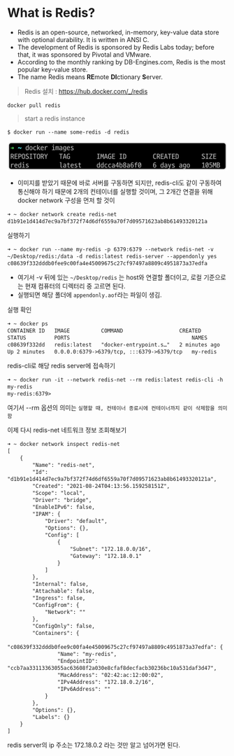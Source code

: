# What is Redis?
- Redis is an open-source, networked, in-memory, key-value data store with optional durability. It is written in ANSI C. 
- The development of Redis is sponsored by Redis Labs today; before that, it was sponsored by Pivotal and VMware. 
- According to the monthly ranking by DB-Engines.com, Redis is the most popular key-value store. 
- The name Redis means **RE**mote **DI**ctionary **S**erver.


> Redis 설치 : https://hub.docker.com/_/redis
```
docker pull redis
```

> start a redis instance
```
$ docker run --name some-redis -d redis
```

![img.png](image/docker-image.png)

- 이미지를 받았기 때문에 바로 서버를 구동하면 되지만, redis-cli도 같이 구동하여 통신해야 하기 때문에 2개의 컨테이너를 실행할 것이며, 그 2개간 연결을 위해 docker network 구성을 먼저 할 것이

```
➜ ~ docker network create redis-net
d1b91e1d414d7ec9a7bf372f74d6df6559a70f7d09571623ab8b61493320121a
```

실행하기
```
➜ ~ docker run --name my-redis -p 6379:6379 --network redis-net -v ~/Desktop/redis:/data -d redis:latest redis-server --appendonly yes
c08639f332dddb0fee9c00fa4e45009675c27cf97497a8809c4951873a37edfa
```

- 여기서 -v 뒤에 있는 `~/Desktop/redis` 는 host와 연결할 폴더이고, 로컬 기준으로는 현재 컴퓨터의 디렉터리 중 고르면 된다.
- 실행되면 해당 폴더에 `appendonly.aof`라는 파일이 생김.


실행 확인
```
➜ ~ docker ps
CONTAINER ID   IMAGE          COMMAND                  CREATED         STATUS         PORTS                                       NAMES
c08639f332dd   redis:latest   "docker-entrypoint.s…"   2 minutes ago   Up 2 minutes   0.0.0.0:6379->6379/tcp, :::6379->6379/tcp   my-redis
```

redis-cli로 해당 redis server에 접속하기
```
➜ ~ docker run -it --network redis-net --rm redis:latest redis-cli -h my-redis
my-redis:6379>
```

여기서 --rm 옵션의 의미는 `실행할 때, 컨테이너 종료시에 컨테이너까지 같이 삭제함을 의미함` 

이제 다시 redis-net 네트워크 정보 조회해보기
```
➜ ~ docker network inspect redis-net
[
    {
        "Name": "redis-net",
        "Id": "d1b91e1d414d7ec9a7bf372f74d6df6559a70f7d09571623ab8b61493320121a",
        "Created": "2021-08-24T04:13:56.159258151Z",
        "Scope": "local",
        "Driver": "bridge",
        "EnableIPv6": false,
        "IPAM": {
            "Driver": "default",
            "Options": {},
            "Config": [
                {
                    "Subnet": "172.18.0.0/16",
                    "Gateway": "172.18.0.1"
                }
            ]
        },
        "Internal": false,
        "Attachable": false,
        "Ingress": false,
        "ConfigFrom": {
            "Network": ""
        },
        "ConfigOnly": false,
        "Containers": {
            "c08639f332dddb0fee9c00fa4e45009675c27cf97497a8809c4951873a37edfa": {
                "Name": "my-redis",
                "EndpointID": "ccb7aa33113363055ac63608f2a030e8cfaf8decfacb30236bc10a531daf3d47",
                "MacAddress": "02:42:ac:12:00:02",
                "IPv4Address": "172.18.0.2/16",
                "IPv6Address": ""
            }
        },
        "Options": {},
        "Labels": {}
    }
]
```
redis server의 ip 주소는 172.18.0.2 라는 것만 알고 넘어가면 된다.
